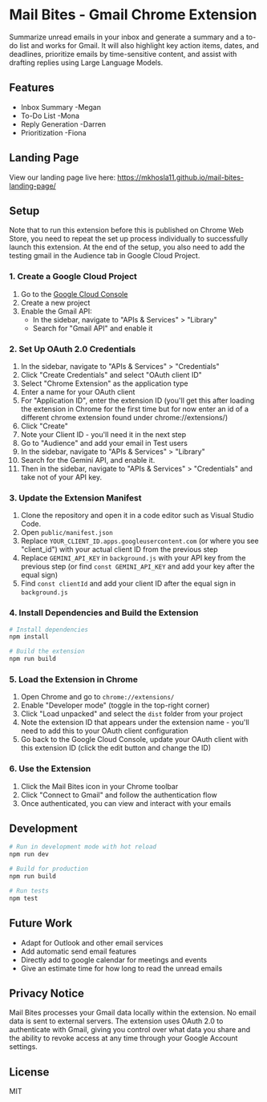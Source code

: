 # Mail Bites - Gmail Chrome Extension

Summarize unread emails in your inbox and generate a summary and a to-do list and works for Gmail. It will also highlight key action items, dates, and deadlines, prioritize emails by time-sensitive content, and assist with drafting replies using Large Language Models.

## Features

- Inbox Summary -Megan
- To-Do List -Mona
- Reply Generation -Darren
- Prioritization -Fiona

## Landing Page

View our landing page live here: https://mkhosla11.github.io/mail-bites-landing-page/

## Setup
Note that to run this extension before this is published on Chrome Web Store, you need to repeat the set up process individually to successfully launch this extension. At the end of the setup, you also need to add the testing gmail in the Audience tab in Google Cloud Project.

### 1. Create a Google Cloud Project

1. Go to the [Google Cloud Console](https://console.cloud.google.com/)
2. Create a new project
3. Enable the Gmail API:
   - In the sidebar, navigate to "APIs & Services" > "Library"
   - Search for "Gmail API" and enable it

### 2. Set Up OAuth 2.0 Credentials

1. In the sidebar, navigate to "APIs & Services" > "Credentials"
2. Click "Create Credentials" and select "OAuth client ID"
3. Select "Chrome Extension" as the application type
4. Enter a name for your OAuth client
5. For "Application ID", enter the extension ID (you'll get this after loading the extension in Chrome for the first time but for now enter an id of a different chrome extension found under chrome://extensions/)
8. Click "Create"
9. Note your Client ID - you'll need it in the next step
10. Go to "Audience" and add your email in Test users
11. In the sidebar, navigate to "APIs & Services" > "Library"
12. Search for the Gemini API, and enable it.
13. Then in the sidebar, navigate to "APIs & Services" > "Credentials" and take not of your API key.

### 3. Update the Extension Manifest

1. Clone the repository and open it in a code editor such as Visual Studio Code.
2. Open `public/manifest.json`
3. Replace `YOUR_CLIENT_ID.apps.googleusercontent.com` (or where you see "client_id") with your actual client ID from the previous step
4. Replace `GEMINI_API_KEY` in `background.js` with your API key from the previous step (or find ```const GEMINI_API_KEY``` and add your key after the equal sign)
5. Find ```const clientId``` and add your client ID after the equal sign in `background.js`

### 4. Install Dependencies and Build the Extension

```bash
# Install dependencies
npm install

# Build the extension
npm run build
```

### 5. Load the Extension in Chrome

1. Open Chrome and go to `chrome://extensions/`
2. Enable "Developer mode" (toggle in the top-right corner)
3. Click "Load unpacked" and select the `dist` folder from your project
4. Note the extension ID that appears under the extension name - you'll need to add this to your OAuth client configuration
5. Go back to the Google Cloud Console, update your OAuth client with this extension ID (click the edit button and change the ID)

### 6. Use the Extension

1. Click the Mail Bites icon in your Chrome toolbar
2. Click "Connect to Gmail" and follow the authentication flow
3. Once authenticated, you can view and interact with your emails

## Development

```bash
# Run in development mode with hot reload
npm run dev

# Build for production
npm run build

# Run tests
npm test
```

## Future Work
- Adapt for Outlook and other email services
- Add automatic send email features
- Directly add to google calendar for meetings and events
- Give an estimate time for how long to read the unread emails
## Privacy Notice

Mail Bites processes your Gmail data locally within the extension. No email data is sent to external servers. The extension uses OAuth 2.0 to authenticate with Gmail, giving you control over what data you share and the ability to revoke access at any time through your Google Account settings.



## License

MIT
